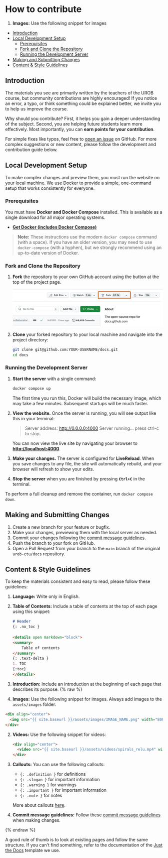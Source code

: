 # How to contribute 

1. **Images:** Use the following snippet for images

- [Introduction](#introduction)
- [Local Development Setup](#local-development-setup)
  - [Prerequisites](#prerequisites)
  - [Fork and Clone the Repository](#fork-and-clone-the-repository)
  - [Running the Development Server](#running-the-development-server)
- [Making and Submitting Changes](#making-and-submitting-changes)
- [Content & Style Guidelines](#content--style-guidelines)

## Introduction

The materials you see are primarily written by the teachers of the UROB course, but community contributions are highly encouraged! If you notice an error, a typo, or think something could be explained better, we invite you to help us improve the course.

Why should you contribute? First, it helps you gain a deeper understanding of the subject. Second, you are helping future students learn more effectively. Most importantly, you can **earn points for your contribution**.

For simple fixes like typos, feel free to [open an issue](https://github.com/urob-ctu/docs/issues) on GitHub. For more complex suggestions or new content, please follow the development and contribution guide below.

## Local Development Setup

To make complex changes and preview them, you must run the website on your local machine. We use Docker to provide a simple, one-command setup that works consistently for everyone.

### Prerequisites

You must have **Docker and Docker Compose** installed. This is available as a single download for all major operating systems.

*   **[Get Docker (includes Docker Compose)](https://docs.docker.com/get-docker/)**

> **Note:** These instructions use the modern `docker compose` command (with a space). If you have an older version, you may need to use `docker-compose` (with a hyphen), but we strongly recommend using an up-to-date version of Docker.

### Fork and Clone the Repository

1.  **Fork** the repository to your own GitHub account using the button at the top of the project page.

    <div align="center">
        <img src="./assets/images/fork-button.webp" width="800">
    </div>

2.  **Clone** your forked repository to your local machine and navigate into the project directory:
    ```bash
    git clone git@github.com:YOUR-USERNAME/docs.git
    cd docs
    ```

### Running the Development Server

1.  **Start the server** with a single command:
    ```bash
    docker compose up
    ```
    The first time you run this, Docker will build the necessary image, which may take a few minutes. Subsequent startups will be much faster.

2.  **View the website.** Once the server is running, you will see output like this in your terminal:
    > Server address: http://0.0.0.0:4000
    > Server running... press ctrl-c to stop.

    You can now view the live site by navigating your browser to **[http://localhost:4000](http://localhost:4000)**.

3.  **Make your changes.** The server is configured for **LiveReload**. When you save changes to any file, the site will automatically rebuild, and your browser will refresh to show your edits.

4.  **Stop the server** when you are finished by pressing **`Ctrl+C`** in the terminal.

To perform a full cleanup and remove the container, run `docker compose down`.

## Making and Submitting Changes

1.  Create a new branch for your feature or bugfix.
2.  Make your changes, previewing them with the local server as needed.
3.  Commit your changes following the [commit message guidelines](#commit-message-guidelines).
4.  Push the branch to your fork on GitHub.
5.  Open a Pull Request from your branch to the `main` branch of the original `urob-ctu/docs` repository.

## Content & Style Guidelines

To keep the materials consistent and easy to read, please follow these guidelines:

1.  **Language:** Write only in English.
2.  **Table of Contents:** Include a table of contents at the top of each page using this snippet:

    ```markdown
    # Header
    {: .no_toc }

    <details open markdown="block">
    <summary>
        Table of contents
    </summary>
    {: .text-delta }
    1. TOC
    {:toc}
    </details>
    ```

3.  **Introduction:** Include an introduction at the beginning of each page that describes its purpose.
{% raw %}
4.  **Images:** Use the following snippet for images. Always add images to the `assets/images` folder.

   ```markdown
   <div align="center">
     <img src="{{ site.baseurl }}/assets/images/IMAGE_NAME.png" width="800">
   </div>
  ```

2. **Videos:** Use the following snippet for videos:

   ```markdown
   <div align="center">
     <video src="{{ site.baseurl }}/assets/videos/spirals_relu.mp4" width="640" autoplay loop controls muted></video>
   </div>
   ```

6. **Callouts:** You can use the following callouts:
   - `{: .definition }` for definitions
   - `{: .slogan }` for important information
   - `{: .warning }` for warnings
   - `{: .important }` for important information
   - `{: .note }` for notes
  
   More about callouts [here](https://just-the-docs.com/docs/ui-components/callouts/).

7. **Commit message guidelines:** Follow these [commit message guidelines](https://gist.github.com/robertpainsi/b632364184e70900af4ab688decf6f53) when making changes.

{% endraw %}

A good rule of thumb is to look at existing pages and follow the same structure. If you can't find something, refer to the documentation of the [Just the Docs](https://just-the-docs.com/) template we use.
